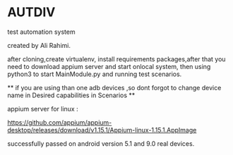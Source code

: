 # AUTDIV
test automation system 

created by Ali Rahimi.

after cloning,create virtualenv, install requirements packages,after that you need to download appium server and start onlocal system, then using python3 to start MainModule.py and running test scenarios.


** if you are using than one adb devices ,so dont forgot to change device name in Desired capabilities in Scenarios **

appium server for linux :

https://github.com/appium/appium-desktop/releases/download/v1.15.1/Appium-linux-1.15.1.AppImage

successfully passed on android version 5.1 and 9.0 real devices.
